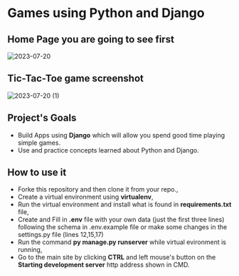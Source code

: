 # Games using Python and Django

## Home Page you are going to see first
![2023-07-20](https://github.com/LNMIG/Games_Python/assets/96741070/cff292b9-f1dd-4d37-9159-17ef084a0d7b)

## Tic-Tac-Toe game screenshot
![2023-07-20 (1)](https://github.com/LNMIG/Games_Python/assets/96741070/4ec6de52-343f-427c-b134-ff66e719f502)

## Project's Goals
- Build Apps using **Django** which will allow you spend good time playing simple games.
- Use and practice concepts learned about Python and Django.

## How to use it
* Forke this repository and then clone it from your repo.,
* Create a virtual environment using **virtualenv**,
* Run the virtual environment and install what is found in **requirements.txt** file,
* Create and Fill in **.env** file with your own data (just the first three lines) following the schema in .env.example file or make some changes in the settings.py file (lines 12,15,17)
* Run the command **py manage.py runserver** while virtual evironment is running,
* Go to the main site by clicking **CTRL** and left mouse's button on the **Starting development server** http address shown in CMD.
